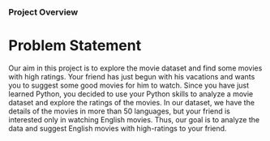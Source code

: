 ### Project Overview

 # Problem Statement

Our aim in this project is to explore the movie dataset and find some movies with high ratings. Your friend has just begun with his vacations and wants you to suggest some good movies for him to watch.
Since you have just learned Python, you decided to use your Python skills to analyze a movie dataset and explore the ratings of the movies. In our dataset, we have the details of the movies in more than 50 languages, but your friend is interested only in watching English movies. Thus, our goal is to analyze the data and suggest English movies with high-ratings to your friend.


